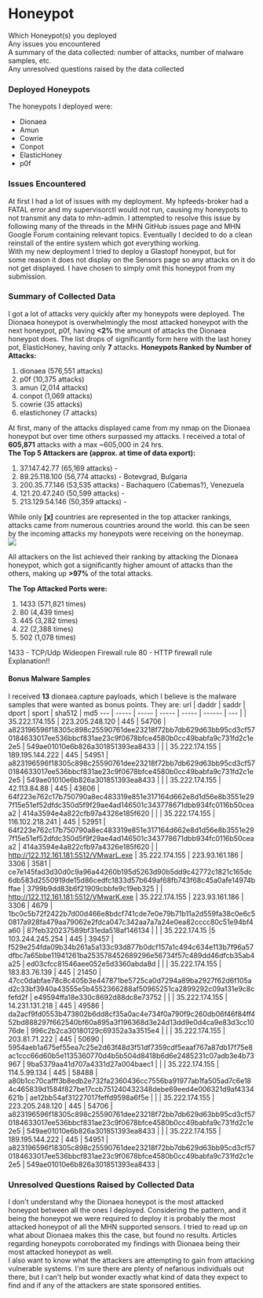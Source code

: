 # Honeypot
Which Honeypot(s) you deployed  
Any issues you encountered  
A summary of the data collected: number of attacks, number of malware samples, etc.  
Any unresolved questions raised by the data collected  

### Deployed Honeypots
The honeypots I deployed were:
  * Dionaea
  * Amun
  * Cowrie
  * Conpot
  * ElasticHoney
  * p0f
  
### Issues Encountered
At first I had a lot of issues with my deployment. My hpfeeds-broker had a FATAL error and my supervisorctl would not run, causing my honeypots to not transmit any data to mhn-admin. I attempted to resolve this issue by following many of the threads in the MHN GitHub issues page and MHN Google Forum containing relevant topics. Eventually I decided to do a clean reinstall of the entire system which got everything working.  
With my new deployment I tried to deploy a Glastopf honeypot, but for some reason it does not display on the Sensors page so any attacks on it do not get displayed. I have chosen to simply omit this honeypot from my submission.
  
### Summary of Collected Data
I got a lot of attacks very quickly after my honeypots were deployed. The Dionaea honeypot is overwhelmingly the most attacked honeypot with the next honeypot, p0f, having **<2%** the amount of attacks the Dionaea honeypot does. The list drops of significantly form here with the last honey pot, ElasticHoney, having only **7** attacks.
**Honeypots Ranked by Number of Attacks:**
  1. dionaea (576,551 attacks)
  2. p0f (10,375 attacks)
  3. amun (2,014 attacks)
  4. conpot (1,069 attacks)
  5. cowrie (35 attacks)
  6. elastichoney (7 attacks)
    
At first, many of the attacks displayed came from my nmap on the Dionaea honeypot but over time others surpassed my attacks. I received a total of **605,871** attacks with a max ~605,000 in 24 hrs.  
**The Top 5 Attackers are (approx. at time of data export):**
  1.  37.147.42.77 (65,169 attacks) - 
  2.  89.25.118.100 (56,774 attacks) - Botevgrad, Bulgaria
  3.  200.35.77.146 (53,535 attacks) - Bachaquero (Cabemas?), Venezuela
  4.  121.20.47.240 (50,599 attacks) - 
  5.  213.129.54.146 (50,359 attacks) - 
  
While only **[x]** countries are represented in the top attacker rankings, attacks came from numerous countries around the world. this can be seen by the incoming attacks my honeypots were receiving on the honeymap.  
![](Honeymap.jpg)  

All attackers on the list achieved their ranking by attacking the Dionaea honeypot, which got a significantly higher amount of attacks than the others, making up **>97%** of the total attacks.

**The Top Attacked Ports were:**
  1. 1433 (571,821 times)
  2. 80 (4,439 times)
  3. 445 (3,282 times)
  4. 22 (2,388 times)
  5. 502 (1,078 times)
  
  1433 - TCP/Udp Wideopen Firewall rule
  80 - HTTP firewall rule
  Explanation!!
  
#### Bonus Malware Samples
I received **13** dionaea.capture payloads, which I believe is the malware samples that were wanted as bonus points.
They are:
  url | daddr | saddr | dport | sport | sha512 | md5
  --- | ----- | ----- | ----- | ----- | ------ | ---
  | | 35.222.174.155 |	223.205.248.120 |	445 |	54706	| a823196596f18305c898c25590761dee23218f72bb7db629d63bb95cd3cf570184633017ee536bbcf831ae23c9f0678bfce4580b0cc49babfa9c731fd2c1e2e5 | 549ae01010e6b826a301851393ea8433 |
  | | 35.222.174.155 |	189.195.144.222 |	445 |	54951 | a823196596f18305c898c25590761dee23218f72bb7db629d63bb95cd3cf570184633017ee536bbcf831ae23c9f0678bfce4580b0cc49babfa9c731fd2c1e2e5 | 549ae01010e6b826a301851393ea8433 |
  | | 35.222.174.155 |	42.113.84.88 |	445 |	43606 |	64f223e762c17b750790a8ec483319e851e317164d662e8d1d56e8b3551e297f15e51ef52dfdc350d5f9f29ae4ad146501c343778671dbb934fc0116b50ceaa2 |	414a3594e4a822cfb97a4326e185f620 |
  | | 35.222.174.155 |	116.102.218.241 |	445 |	52951 |	64f223e762c17b750790a8ec483319e851e317164d662e8d1d56e8b3551e297f15e51ef52dfdc350d5f9f29ae4ad146501c343778671dbb934fc0116b50ceaa2 |	414a3594e4a822cfb97a4326e185f620 |
  | http://122.112.161.181:5512/VMwarL.exe |	35.222.174.155 |	223.93.161.186 |	3306 |	3581 |	ce7e145fad3d30d0c9a96a44260b195d5263d90b5dd9c42772c1821c165dc6db583d2550919de15d86cedfc1833d57b649af68fb743f68c45a0afe14974bffae |	3799b9dd83b6f21909cbbfe9c19eb325 |
  | http://122.112.161.181:5512/VMwarK.exe |	35.222.174.155 |	223.93.161.186 |	3306 |	4679 |	1bc0c5b72f2422b7d00d466e8bdcf741cde7e0e79b71b11a2d559fa38c0e6c50817a928fa479aa79062e2fdca047c342aa7a7a24e0ea82cccc80c51e94bf4a60 |	87feb320237589bf31eda518af146134 |
  | | 35.222.174.15 |5	103.244.245.254 |	445 |	39457 |	f529e254fda09b34b261a5a133c93d877b0dcf157a1c494c634e113b7f96a57dfbc7a65bbe11941261ba253578452689296e56734f57c489dd46dfcb35ab4a25 |	ed03cfcc81546aee052e5d3360abda8d |
  | | 35.222.174.155 |	183.83.76.139 |	445 |	21450 |	47cc0dabfae78c8c405b3e447871be5725ca0d7294a89ba2927f62d6f105ad2c33bf3940a43555e5b4552366288af50965251ca2899292c09a131e9c8cfefd2f |	e49594ffa18e330c8692d88dc8e73752 |
  | | 35.222.174.155 |	14.231.131.218 |	445 |	49586 |	da2acf9fd0553b473802b6dd8cf35a0ac4e734f0a790f9c260db06f46f84ff452bd888297f662540bf60a895a3f196368d3e24d13dd9e0d4ca9e83d3cc1076de |	996c2b2ca30180129c69352a3a3515e4 |
  | | 35.222.174.155 |	203.81.71.222 |	445 |	50690 |	5954aeb1a675ef55ea7c25e2d63f48d3f51df7359cdf5eaaf767a87db17f75e8ac1ccc66d60b5e1135360770d4b5b504d8418b6d6e2485231c07adb3e4b73967 |	9ba5379aa41d707a4331d27a004baec1 |
  | | 35.222.174.155 |	114.5.99.134 |	445 |	58488 |	a80b1cc70cafff3b8edb2e732fa2360436cc7556ba91977ab1fa505ad7c6e184c465839d1584f827be17ccb751240432348debe69eed4e006321d9af4334621b |	ae12bb54af31227017feffd9598a6f5e |
  | | 35.222.174.155 |	223.205.248.120 |	445 |	54706 |	a823196596f18305c898c25590761dee23218f72bb7db629d63bb95cd3cf570184633017ee536bbcf831ae23c9f0678bfce4580b0cc49babfa9c731fd2c1e2e5 |	549ae01010e6b826a301851393ea8433 |
  | | 35.222.174.155 |	189.195.144.222 |	445 |	54951 |	a823196596f18305c898c25590761dee23218f72bb7db629d63bb95cd3cf570184633017ee536bbcf831ae23c9f0678bfce4580b0cc49babfa9c731fd2c1e2e5 |	549ae01010e6b826a301851393ea8433 |
  
### Unresolved Questions Raised by Collected Data

I don't understand why the Dionaea honeypot is the most attacked honeypot between all the ones I deployed. Considering the pattern, and it being the honeypot we were required to deploy it is probably the most attacked honeypot of all the MHN supported sensors. I tried to read up on what about Dionaea makes this the case, but found no results. Articles regarding honeypots corroborated my findings with Dionaea being their most attacked honeypot as well.  
I also want to know what the attackers are attempting to gain from attacking vulnerable systems. I'm sure there are plenty of nefarious individuals out there, but I can't help but wonder exactly what kind of data they expect to find and if any of the attackers are state sponsored entities.  
